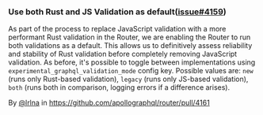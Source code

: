 ### Use both Rust and JS Validation as default([issue#4159](https://github.com/apollographql/router/issues/4159))

As part of the process to replace JavaScript validation with a more performant Rust validation in the Router, we are enabling the Router to run both validations as a default. This allows us to definitively assess reliability and stability of Rust validation before completely removing JavaScript validation. As before, it's possible to toggle between implementations using `experimental_graphql_validation_mode` config key. Possible values are: `new` (runs only Rust-based validation), `legacy` (runs only JS-based validation), `both` (runs both in comparison, logging errors if a difference arises).


By [@lrlna](https://github.com/lrlna) in https://github.com/apollographql/router/pull/4161